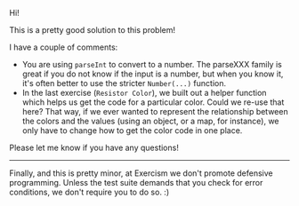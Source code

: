 Hi!

This is a pretty good solution to this problem!

I have a couple of comments:

- You are using `parseInt` to convert to a number. The parseXXX family is great if you do not know if the input is a number, but when you know it, it's often better to use the stricter `Number(...)` function.
- In the last exercise (`Resistor Color`), we built out a helper function which helps us get the code for a particular color. Could we re-use that here? That way, if we ever wanted to represent the relationship between the colors and the values (using an object, or a map, for instance), we only have to change how to get the color code in one place.

Please let me know if you have any questions!

---

Finally, and this is pretty minor, at Exercism we don't promote defensive programming. Unless the test suite demands that you check for error conditions, we don't require you to do so. :)
